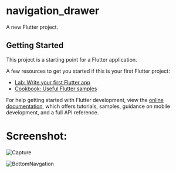 # navigation_drawer

A new Flutter project.

## Getting Started

This project is a starting point for a Flutter application.

A few resources to get you started if this is your first Flutter project:

- [Lab: Write your first Flutter app](https://docs.flutter.dev/get-started/codelab)
- [Cookbook: Useful Flutter samples](https://docs.flutter.dev/cookbook)

For help getting started with Flutter development, view the
[online documentation](https://docs.flutter.dev/), which offers tutorials,
samples, guidance on mobile development, and a full API reference.


# Screenshot:



![Capture](https://user-images.githubusercontent.com/48112209/212175435-042a28f1-0618-4258-bbd0-bb833bb6eac9.PNG)

![BottomNavgation](https://user-images.githubusercontent.com/48112209/212175418-bb61bc36-c8d4-4fb5-a730-39af5ffee79d.PNG)
